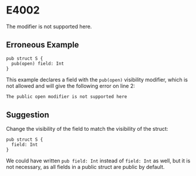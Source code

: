 # E4002

The modifier is not supported here.

## Erroneous Example

```moonbit
pub struct S {
  pub(open) field: Int
}
```

This example declares a field with the `pub(open)` visibility modifier,
which is not allowed and will give the following error on line 2:

```default
The public open modifier is not supported here
```

## Suggestion

Change the visibility of the field to match the visibility of the struct:

```moonbit
pub struct S {
  field: Int
}
```

We could have written `pub field: Int` instead of `field: Int` as well,
but it is not necessary, as all fields in a public struct are public
by default.
